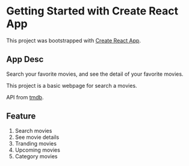 # Getting Started with Create React App

This project was bootstrapped with [Create React App](https://github.com/facebook/create-react-app).

## App Desc

Search your favorite movies, and see the detail of your favorite movies.

This project is a basic webpage for search a movies.

API from [tmdb](https://www.themoviedb.org/documentation/api).

## Feature

1. Search movies
2. See movie details
3. Tranding movies
4. Upcoming movies
5. Category movies
